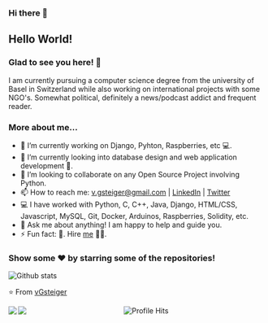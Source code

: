 ### Hi there 👋

## Hello World!

### Glad to see you here! 🤩 

I am currently pursuing a computer science degree from the university of Basel in Switzerland while also working on international projects with some NGO's. Somewhat political, definitely a news/podcast addict and frequent reader.

### More about me...

- 🔭 I’m currently working on Django, Pyhton, Raspberries, etc 💻.
- 🌱 I’m currently looking into database design and web application development 🚀.
- 👯 I’m looking to collaborate on any Open Source Project involving Python.
- 📫 How to reach me: v.gsteiger@gmail.com | [LinkedIn](https://www.linkedin.com/in/viktor-gsteiger/) | [Twitter](https://twitter.com/VGsteiger)
- 💻 I have worked with Python, C, C++, Java, Django, HTML/CSS, Javascript, MySQL, Git, Docker, Arduinos, Raspberries, Solidity, etc.
- 💬 Ask me about anything! I am happy to help and guide you.
- ⚡ Fun fact:  🤣. Hire [me](mailto:v.gsteiger@gmail.com?Subject=Hello%Viktor) 👨‍💻.

### Show some ❤️ by starring some of the repositories!

![Github stats](https://github-readme-stats.vercel.app/api?username=vGsteiger&show_icons=true&hide_border=true)

⭐️ From [vGsteiger](https://github.com/vGsteiger)

<a href="https://github.com/vGsteiger/CS-108-2019-Buddler-Joe">
  <img align="left" src="https://github-readme-stats.vercel.app/api/pin/?username=vGsteiger&repo=CS-108-2019-Buddler-Joe" />
</a>

<a href="https://github.com/vGsteiger/NetflixStats">
  <img align="left" src="https://github-readme-stats.vercel.app/api/pin/?username=vGsteiger&repo=NetflixStats" />
</a>

<p align="center"><img alt="Profile Hits" src="https://hits.seeyoufarm.com/api/count/incr/badge.svg?url=https%3A%2F%2Fgithub.com%vGsteiger%2F" /></p>

